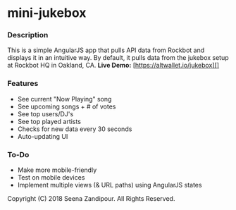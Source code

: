 # mini-jukebox

### Description
This is a simple AngularJS app that pulls API data from Rockbot and displays it in an intuitive way. By default, it pulls data from the jukebox setup at Rockbot HQ in Oakland, CA. **Live Demo:** [https://altwallet.io/jukebox][]

### Features
* See current "Now Playing" song
* See upcoming songs + # of votes
* See top users/DJ's
* See top played artists
* Checks for new data every 30 seconds
* Auto-updating UI

### To-Do
* Make more mobile-friendly
* Test on mobile devices
* Implement multiple views (& URL paths) using AngularJS states

Copyright (C) 2018 Seena Zandipour. All Rights Reserved.